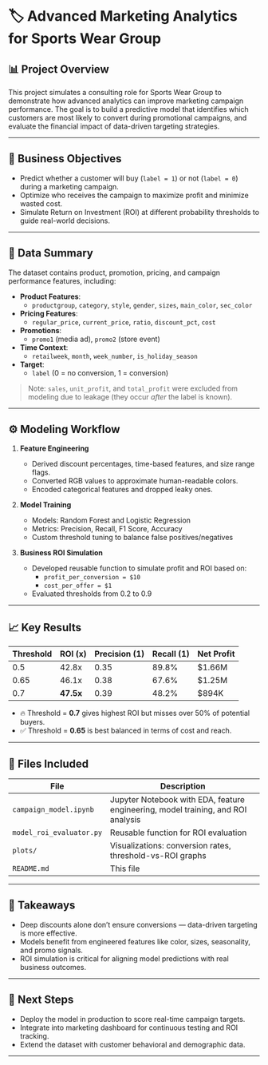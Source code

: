 # 🏷️ Advanced Marketing Analytics for Sports Wear Group

## 📊 Project Overview
This project simulates a consulting role for Sports Wear Group to demonstrate how advanced analytics can improve marketing campaign performance. The goal is to build a predictive model that identifies which customers are most likely to convert during promotional campaigns, and evaluate the financial impact of data-driven targeting strategies.

---

## 🎯 Business Objectives
- Predict whether a customer will buy (`label = 1`) or not (`label = 0`) during a marketing campaign.
- Optimize who receives the campaign to maximize profit and minimize wasted cost.
- Simulate Return on Investment (ROI) at different probability thresholds to guide real-world decisions.

---

## 🧠 Data Summary

The dataset contains product, promotion, pricing, and campaign performance features, including:

- **Product Features**:  
  - `productgroup`, `category`, `style`, `gender`, `sizes`, `main_color`, `sec_color`
- **Pricing Features**:  
  - `regular_price`, `current_price`, `ratio`, `discount_pct`, `cost`
- **Promotions**:  
  - `promo1` (media ad), `promo2` (store event)
- **Time Context**:  
  - `retailweek`, `month`, `week_number`, `is_holiday_season`
- **Target**:  
  - `label` (0 = no conversion, 1 = conversion)

> Note: `sales`, `unit_profit`, and `total_profit` were excluded from modeling due to leakage (they occur *after* the label is known).

---

## ⚙️ Modeling Workflow

1. **Feature Engineering**
   - Derived discount percentages, time-based features, and size range flags.
   - Converted RGB values to approximate human-readable colors.
   - Encoded categorical features and dropped leaky ones.

2. **Model Training**
   - Models: Random Forest and Logistic Regression
   - Metrics: Precision, Recall, F1 Score, Accuracy
   - Custom threshold tuning to balance false positives/negatives

3. **Business ROI Simulation**
   - Developed reusable function to simulate profit and ROI based on:
     - `profit_per_conversion = $10`
     - `cost_per_offer = $1`
   - Evaluated thresholds from 0.2 to 0.9

---

## 📈 Key Results

| Threshold | ROI (x) | Precision (1) | Recall (1) | Net Profit |
|-----------|---------|----------------|-------------|------------|
| 0.5       | 42.8x   | 0.35           | 89.8%       | $1.66M     |
| 0.65      | 46.1x   | 0.38           | 67.6%       | $1.25M     |
| 0.7       | **47.5x** | 0.39         | 48.2%       | $894K      |

- 🔥 Threshold = **0.7** gives highest ROI but misses over 50% of potential buyers.
- ✅ Threshold = **0.65** is best balanced in terms of cost and reach.

---

## 📂 Files Included

| File                          | Description |
|-------------------------------|-------------|
| `campaign_model.ipynb`        | Jupyter Notebook with EDA, feature engineering, model training, and ROI analysis |
| `model_roi_evaluator.py`      | Reusable function for ROI evaluation |
| `plots/`                      | Visualizations: conversion rates, threshold-vs-ROI graphs |
| `README.md`                   | This file |

---

## 📌 Takeaways

- Deep discounts alone don’t ensure conversions — data-driven targeting is more effective.
- Models benefit from engineered features like color, sizes, seasonality, and promo signals.
- ROI simulation is critical for aligning model predictions with real business outcomes.

---

## 🚀 Next Steps
- Deploy the model in production to score real-time campaign targets.
- Integrate into marketing dashboard for continuous testing and ROI tracking.
- Extend the dataset with customer behavioral and demographic data.

---

